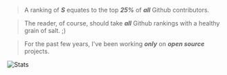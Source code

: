>A ranking of ***S*** equates to the top ***25%*** of ***all*** Github contributors.

>The reader, of course, should take ***all*** Github rankings with a healthy grain of salt. ;)

>For the past few years, I've been working ***only*** on ***open source*** projects.

![Stats](https://github-readme-stats.vercel.app/api?username=objektwerks&show_icons=true&hide_border=true)
